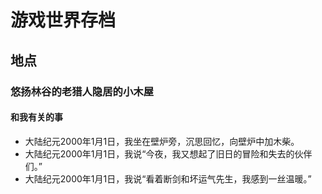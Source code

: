 # 游戏世界存档
## 地点
### 悠扬林谷的老猎人隐居的小木屋
#### 和我有关的事
- 大陆纪元2000年1月1日，我坐在壁炉旁，沉思回忆，向壁炉中加木柴。
- 大陆纪元2000年1月1日，我说“今夜，我又想起了旧日的冒险和失去的伙伴们。”
- 大陆纪元2000年1月1日，我说“看着断剑和坏运气先生，我感到一丝温暖。”